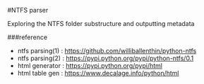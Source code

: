 #NTFS parser

Exploring the NTFS folder substructure and outputting metadata

###reference
- ntfs parsing(1) : https://github.com/williballenthin/python-ntfs
- ntfs parsing(2) : https://pypi.python.org/pypi/python-ntfs/0.1
- html generator : https://pypi.python.org/pypi/html
- html table gen : https://www.decalage.info/python/html
